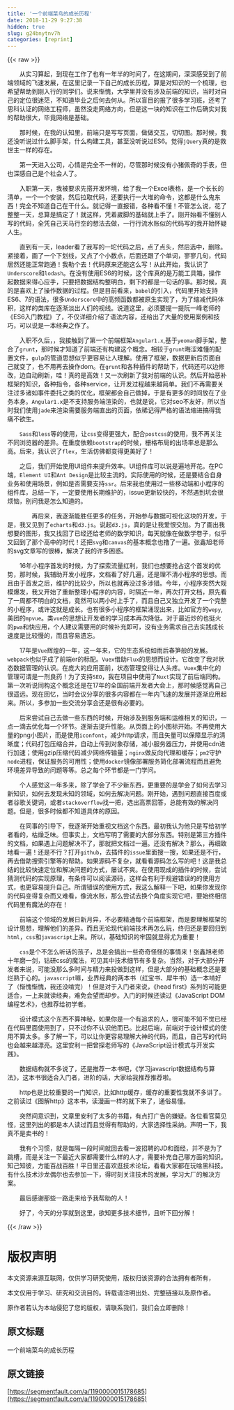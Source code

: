 ```yaml
---
title: '一个前端菜鸟的成长历程' 
date: 2018-11-29 9:27:38
hidden: true
slug: g24bnytnv7h
categories: [reprint]
---
```


{{< raw >}}

                    
<p>&#x2003;&#x2003;&#x4ECE;&#x5B9E;&#x4E60;&#x7B97;&#x8D77;&#xFF0C;&#x5230;&#x73B0;&#x5728;&#x5DE5;&#x4F5C;&#x4E86;&#x4E5F;&#x6709;&#x4E00;&#x5E74;&#x534A;&#x7684;&#x65F6;&#x95F4;&#x4E86;&#xFF0C;&#x5728;&#x8FD9;&#x671F;&#x95F4;&#xFF0C;&#x6DF1;&#x6DF1;&#x611F;&#x53D7;&#x5230;&#x4E86;&#x524D;&#x7AEF;&#x9886;&#x57DF;&#x7684;&#x98DE;&#x901F;&#x53D1;&#x5C55;&#xFF0C;&#x5728;&#x8FD9;&#x91CC;&#x8BB0;&#x5F55;&#x4E00;&#x4E0B;&#x81EA;&#x5DF1;&#x7684;&#x6210;&#x957F;&#x5386;&#x7A0B;&#xFF0C;&#x7B97;&#x662F;&#x5BF9;&#x77E5;&#x8BC6;&#x7684;&#x4E00;&#x4E2A;&#x68B3;&#x7406;&#xFF0C;&#x4E5F;&#x5E0C;&#x671B;&#x5E2E;&#x52A9;&#x5230;&#x521A;&#x5165;&#x884C;&#x7684;&#x540C;&#x5B66;&#x4EEC;&#x3002;&#x8BF4;&#x6765;&#x60ED;&#x6127;&#xFF0C;&#x5927;&#x5B66;&#x91CC;&#x5E76;&#x6CA1;&#x6709;&#x6D89;&#x53CA;&#x524D;&#x7AEF;&#x7684;&#x77E5;&#x8BC6;&#xFF0C;&#x5F53;&#x65F6;&#x5BF9;&#x81EA;&#x5DF1;&#x7684;&#x5B9A;&#x4F4D;&#x5F88;&#x8FF7;&#x832B;&#xFF0C;&#x4E0D;&#x77E5;&#x9053;&#x6BD5;&#x4E1A;&#x4E4B;&#x540E;&#x4F55;&#x53BB;&#x4F55;&#x4ECE;&#x3002;&#x6240;&#x4EE5;&#x76F2;&#x76EE;&#x7684;&#x62A5;&#x4E86;&#x5F88;&#x591A;&#x5B66;&#x4E60;&#x73ED;&#xFF0C;&#x8FD8;&#x8003;&#x4E86;&#x601D;&#x79D1;&#x8BA4;&#x8BC1;&#x7684;&#x7F51;&#x7EDC;&#x5DE5;&#x7A0B;&#x5E08;&#xFF0C;&#x867D;&#x7136;&#x6CA1;&#x8D70;&#x7F51;&#x7EDC;&#x65B9;&#x5411;&#xFF0C;&#x4F46;&#x662F;&#x8FD9;&#x4E00;&#x5757;&#x7684;&#x77E5;&#x8BC6;&#x5728;&#x5DE5;&#x4F5C;&#x540E;&#x786E;&#x5B9E;&#x5BF9;&#x6211;&#x7684;&#x5E2E;&#x52A9;&#x5F88;&#x5927;&#xFF0C;&#x6BD5;&#x7ADF;&#x7F51;&#x7EDC;&#x662F;&#x57FA;&#x7840;&#x3002;</p>
<p>&#x2003;&#x2003;&#x90A3;&#x65F6;&#x5019;&#xFF0C;&#x5728;&#x6211;&#x7684;&#x8BA4;&#x77E5;&#x91CC;&#xFF0C;&#x524D;&#x7AEF;&#x53EA;&#x662F;&#x5199;&#x5199;&#x9875;&#x9762;&#xFF0C;&#x505A;&#x505A;&#x4EA4;&#x4E92;&#xFF0C;&#x5207;&#x5207;&#x56FE;&#x3002;&#x90A3;&#x65F6;&#x5019;&#xFF0C;&#x6211;&#x8FD8;&#x6CA1;&#x542C;&#x8BF4;&#x8FC7;&#x4EC0;&#x4E48;&#x811A;&#x624B;&#x67B6;&#xFF0C;&#x4EC0;&#x4E48;&#x6784;&#x5EFA;&#x5DE5;&#x5177;&#xFF0C;&#x751A;&#x81F3;&#x6CA1;&#x542C;&#x8BF4;&#x8FC7;ES6&#x3002;&#x89C9;&#x5F97;<code>jQuery</code>&#x771F;&#x7684;&#x662F;&#x6551;&#x4E16;&#x4E3B;&#x4E00;&#x6837;&#x7684;&#x5B58;&#x5728;&#x3002;</p>
<p>&#x2003;&#x2003;&#x7B2C;&#x4E00;&#x5929;&#x8FDB;&#x5165;&#x516C;&#x53F8;&#xFF0C;&#x5FC3;&#x60C5;&#x662F;&#x5B8C;&#x5168;&#x4E0D;&#x4E00;&#x6837;&#x7684;&#xFF0C;&#x5C3D;&#x7BA1;&#x90A3;&#x65F6;&#x5019;&#x6CA1;&#x6709;&#x5C0F;&#x732A;&#x4F69;&#x5947;&#x7684;&#x624B;&#x8868;&#xFF0C;&#x4F46;&#x4E5F;&#x6DF1;&#x611F;&#x81EA;&#x5DF1;&#x662F;&#x4E2A;&#x793E;&#x4F1A;&#x4EBA;&#x4E86;&#x3002;</p>
<p>&#x2003;&#x2003;&#x5165;&#x804C;&#x7B2C;&#x4E00;&#x5929;&#xFF0C;&#x6211;&#x88AB;&#x8981;&#x6C42;&#x5148;&#x642D;&#x5F00;&#x53D1;&#x73AF;&#x5883;&#xFF0C;&#x7ED9;&#x4E86;&#x6211;&#x4E00;&#x4E2A;Excel&#x8868;&#x683C;&#xFF0C;&#x662F;&#x4E00;&#x4E2A;&#x957F;&#x957F;&#x7684;&#x6E05;&#x5355;&#xFF0C;&#x4E00;&#x4E2A;&#x4E00;&#x4E2A;&#x5B89;&#x88C5;&#xFF0C;&#x7136;&#x540E;&#x62C9;&#x53D6;&#x4EE3;&#x7801;&#xFF0C;&#x8FD8;&#x8981;&#x6267;&#x884C;&#x4E00;&#x5927;&#x5806;&#x7684;&#x547D;&#x4EE4;&#xFF0C;&#x8FD9;&#x90FD;&#x662F;&#x4EC0;&#x4E48;&#x9B3C;&#x4E1C;&#x897F;&#xFF01;&#x5B8C;&#x5168;&#x4E0D;&#x77E5;&#x9053;&#x81EA;&#x5DF1;&#x5728;&#x5E72;&#x4EC0;&#x4E48;&#x3002;&#x5C31;&#x8BB0;&#x5F97;&#x4E00;&#x76F4;&#x62A5;&#x9519;&#xFF0C;&#x5404;&#x79CD;&#x770B;&#x4E0D;&#x61C2;&#xFF01;&#x4E0D;&#x7BA1;&#x600E;&#x4E48;&#x8BF4;&#xFF0C;&#x82B1;&#x4E86;&#x6574;&#x6574;&#x4E00;&#x5929;&#xFF0C;&#x603B;&#x7B97;&#x662F;&#x641E;&#x5B9A;&#x4E86;&#xFF01;&#x5C31;&#x8FD9;&#x6837;&#xFF0C;&#x51ED;&#x7740;&#x5D34;&#x811A;&#x7684;&#x57FA;&#x7840;&#x5C31;&#x4E0A;&#x624B;&#x4E86;&#x3002;&#x521A;&#x5F00;&#x59CB;&#x770B;&#x4E0D;&#x61C2;&#x522B;&#x4EBA;&#x5199;&#x7684;&#x4EE3;&#x7801;&#xFF0C;&#x5168;&#x51ED;&#x81EA;&#x5DF1;&#x5929;&#x9A6C;&#x884C;&#x7A7A;&#x7684;&#x60F3;&#x6CD5;&#x53BB;&#x505A;&#xFF0C;&#x4E00;&#x884C;&#x884C;&#x6D41;&#x6C34;&#x8D26;&#x4F3C;&#x7684;&#x4EE3;&#x7801;&#x5199;&#x7684;&#x6211;&#x5F00;&#x59CB;&#x6000;&#x7591;&#x4EBA;&#x751F;&#x3002;</p>
<p>&#x2003;&#x2003;&#x76F4;&#x5230;&#x6709;&#x4E00;&#x5929;&#xFF0C;leader&#x770B;&#x4E86;&#x6211;&#x5199;&#x7684;&#x4E00;&#x5768;&#x4EE3;&#x7801;&#x4E4B;&#x540E;&#xFF0C;&#x70B9;&#x4E86;&#x70B9;&#x5934;&#xFF0C;&#x7136;&#x540E;&#x9009;&#x4E2D;&#xFF0C;&#x5220;&#x9664;&#x3002;&#x7D27;&#x63A5;&#x7740;&#xFF0C;&#x753B;&#x4E86;&#x4E00;&#x4E2A;&#x4E0B;&#x5212;&#x7EBF;&#xFF0C;&#x53C8;&#x70B9;&#x4E86;&#x4E2A;&#x5C0F;&#x6570;&#x70B9;&#xFF0C;&#x540E;&#x9762;&#x8FD8;&#x8DDF;&#x4E86;&#x4E2A;&#x5355;&#x8BCD;&#xFF0C;&#x5BE5;&#x5BE5;&#x51E0;&#x53E5;&#xFF0C;&#x4EE3;&#x7801;&#x5C45;&#x7136;&#x8FD8;&#x80FD;&#x6B63;&#x5E38;&#x8DD1;&#x901A;&#xFF01;&#x6211;&#x52D2;&#x4E2A;&#x53BB;&#xFF01;&#x4EE3;&#x7801;&#x539F;&#x6765;&#x8FD8;&#x80FD;&#x8FD9;&#x4E48;&#x5199;&#xFF01;&#x4ECE;&#x6B64;&#x5F00;&#x59CB;&#xFF0C;&#x6211;&#x8BA4;&#x8BC6;&#x4E86;<code>Underscore</code>&#x548C;<code>lodash</code>&#x3002;&#x5728;&#x6CA1;&#x6709;&#x4F7F;&#x7528;ES6&#x7684;&#x65F6;&#x5019;&#xFF0C;&#x8FD9;&#x4E2A;&#x5E93;&#x771F;&#x7684;&#x662F;&#x4E07;&#x80FD;&#x5DE5;&#x5177;&#x7BB1;&#xFF0C;&#x64CD;&#x4F5C;&#x8D77;&#x6570;&#x636E;&#x6765;&#x5F97;&#x5FC3;&#x5E94;&#x624B;&#xFF0C;&#x53EA;&#x8981;&#x628A;&#x6570;&#x636E;&#x7ED3;&#x6784;&#x6574;&#x660E;&#x767D;&#xFF0C;&#x5269;&#x4E0B;&#x7684;&#x90FD;&#x662F;&#x4E00;&#x53E5;&#x8BDD;&#x7684;&#x4E8B;&#x3002;&#x90A3;&#x65F6;&#x5019;&#xFF0C;&#x771F;&#x7684;&#x662F;&#x559C;&#x6B22;&#x4E0A;&#x4E86;&#x64CD;&#x4F5C;&#x6570;&#x636E;&#x7684;&#x8FC7;&#x7A0B;&#x3002;&#x4F46;&#x662F;&#x76EE;&#x524D;&#x770B;&#x6765;&#xFF0C;<code>babel</code>&#x7684;&#x5F15;&#x5165;&#xFF0C;&#x4EE3;&#x7801;&#x91CC;&#x5F00;&#x59CB;&#x652F;&#x6301;ES6&#x3001;7&#x7684;&#x8BED;&#x6CD5;&#xFF0C;&#x5F88;&#x591A;<code>Underscore</code>&#x4E2D;&#x7684;&#x9AD8;&#x9891;&#x51FD;&#x6570;&#x90FD;&#x88AB;&#x539F;&#x751F;&#x5B9E;&#x73B0;&#x4E86;&#xFF0C;&#x4E3A;&#x4E86;&#x7F29;&#x51CF;&#x4EE3;&#x7801;&#x4F53;&#x79EF;&#xFF0C;&#x8FD9;&#x6837;&#x7684;&#x7C7B;&#x5E93;&#x5728;&#x9010;&#x6E10;&#x6DE1;&#x51FA;&#x4EBA;&#x4EEC;&#x7684;&#x89C6;&#x7EBF;&#x3002;&#x8BF4;&#x9053;&#x8FD9;&#x91CC;&#xFF0C;&#x5FC5;&#x987B;&#x8981;&#x63D0;&#x4E00;&#x63D0;&#x962E;&#x4E00;&#x5CF0;&#x8001;&#x5E08;&#x7684;&#x300A;ES6&#x5165;&#x95E8;&#x6559;&#x7A0B;&#x300B;&#x4E86;&#xFF0C;&#x4E0D;&#x4EC5;&#x8BE6;&#x7EC6;&#x4ECB;&#x7ECD;&#x4E86;&#x8BED;&#x6CD5;&#x5185;&#x5BB9;&#xFF0C;&#x8FD8;&#x7ED9;&#x51FA;&#x4E86;&#x5927;&#x91CF;&#x7684;&#x4F7F;&#x7528;&#x6848;&#x4F8B;&#x548C;&#x6280;&#x5DE7;&#xFF0C;&#x53EF;&#x4EE5;&#x8BF4;&#x662F;&#x4E00;&#x672C;&#x7ECF;&#x5178;&#x4E4B;&#x4F5C;&#x4E86;&#x3002;</p>
<p>&#x2003;&#x2003;&#x5165;&#x804C;&#x4E0D;&#x4E45;&#x540E;&#xFF0C;&#xFF0C;&#x6211;&#x63A5;&#x89E6;&#x5230;&#x4E86;&#x7B2C;&#x4E00;&#x4E2A;&#x524D;&#x7AEF;&#x6846;&#x67B6;<code>Angular1.x</code>,&#x57FA;&#x4E8E;<code>yeoman</code>&#x811A;&#x624B;&#x67B6;&#xFF0C;&#x6574;&#x5408;&#x4E86;<code>grunt</code>&#xFF0C;&#x90A3;&#x65F6;&#x5019;&#x624D;&#x77E5;&#x9053;&#x4E86;&#x524D;&#x7AEF;&#x8FD8;&#x6709;&#x6784;&#x5EFA;&#x8FD9;&#x4E2A;&#x6982;&#x5FF5;&#x3002;&#x76F8;&#x8F83;&#x4E8E;<code>grunt</code>&#x6666;&#x6DA9;&#x96BE;&#x61C2;&#x7684;&#x914D;&#x7F6E;&#x6587;&#x4EF6;&#xFF0C;<code>gulp</code>&#x7684;&#x7BA1;&#x9053;&#x601D;&#x60F3;&#x4F3C;&#x4E4E;&#x66F4;&#x5BB9;&#x6613;&#x8BA9;&#x4EBA;&#x7406;&#x89E3;&#x3002;&#x4F7F;&#x7528;&#x4E86;&#x6846;&#x67B6;&#xFF0C;&#x6570;&#x636E;&#x66F4;&#x65B0;&#x540E;&#x9875;&#x9762;&#x81EA;&#x5DF1;&#x5C31;&#x53D8;&#x4E86;&#xFF0C;&#x4E5F;&#x4E0D;&#x7528;&#x518D;&#x53BB;&#x64CD;&#x4F5C;dom&#x3002;&#x5728;<code>grunt</code>&#x548C;&#x5404;&#x79CD;&#x63D2;&#x4EF6;&#x7684;&#x5E2E;&#x52A9;&#x4E0B;&#xFF0C;&#x4EE3;&#x7801;&#x8FD8;&#x53EF;&#x4EE5;&#x8FB9;&#x4FEE;&#x6539;&#xFF0C;&#x8FB9;&#x81EA;&#x52A8;&#x5237;&#x65B0;&#xFF0C;&#x54C7;&#xFF01;&#x771F;&#x7684;&#x662F;&#x9AD8;&#x6548;&#xFF01;&#x53C8;&#x4E00;&#x6B21;&#x5237;&#x65B0;&#x4E86;&#x6211;&#x5BF9;&#x524D;&#x7AEF;&#x7684;&#x8BA4;&#x8BC6;&#x3002;&#x7136;&#x540E;&#x5F00;&#x59CB;&#x6076;&#x8865;&#x6846;&#x67B6;&#x7684;&#x77E5;&#x8BC6;&#xFF0C;&#x5404;&#x79CD;&#x6307;&#x4EE4;&#xFF0C;&#x5404;&#x79CD;service&#xFF0C;&#x8BA9;&#x5F00;&#x53D1;&#x8FC7;&#x7A0B;&#x8D8A;&#x6765;&#x8D8A;&#x7B80;&#x5355;&#x3002;&#x6211;&#x4EEC;&#x4E0D;&#x518D;&#x9700;&#x8981;&#x5173;&#x6CE8;&#x8FC7;&#x591A;&#x8BF8;&#x5982;&#x4E8B;&#x4EF6;&#x59D4;&#x6258;&#x4E4B;&#x7C7B;&#x7684;&#x4F18;&#x5316;&#xFF0C;&#x6846;&#x67B6;&#x90FD;&#x4F1A;&#x81EA;&#x5DF1;&#x505A;&#x6389;&#xFF0C;&#x4E8E;&#x662F;&#x6709;&#x66F4;&#x591A;&#x7684;&#x65F6;&#x95F4;&#x653E;&#x5728;&#x4E86;&#x4E1A;&#x52A1;&#x672C;&#x8EAB;&#x3002;<code>Angular1.x</code>&#x662F;&#x4E0D;&#x652F;&#x6301;&#x670D;&#x52A1;&#x7AEF;&#x6E32;&#x67D3;&#x7684;&#xFF0C;&#x4E5F;&#x5C31;&#x662F;&#x8BF4;&#xFF0C;&#x5B83;&#x5BF9;seo&#x4E0D;&#x53CB;&#x597D;&#xFF0C;&#x6240;&#x4EE5;&#x5F53;&#x65F6;&#x6211;&#x4EEC;&#x4F7F;&#x7528;<code>jade</code>&#x6765;&#x6E32;&#x67D3;&#x9700;&#x8981;&#x670D;&#x52A1;&#x7AEF;&#x76F4;&#x51FA;&#x7684;&#x9875;&#x9762;&#xFF0C;&#x4F9D;&#x7A00;&#x8BB0;&#x5F97;&#x4E25;&#x683C;&#x7684;&#x8BED;&#x6CD5;&#x7F29;&#x8FDB;&#x641E;&#x5F97;&#x6211;&#x75DB;&#x4E0D;&#x6B32;&#x751F;&#x3002;</p>
<p>&#x2003;&#x2003;<code>Sass</code>&#x548C;<code>less</code>&#x7B49;&#x7684;&#x4F7F;&#x7528;&#xFF0C;&#x8BA9;<code>css</code>&#x53D8;&#x5F97;&#x66F4;&#x5F3A;&#x5927;&#xFF0C;&#x914D;&#x5408;<code>postcss</code>&#x7684;&#x4F7F;&#x7528;&#xFF0C;&#x6211;&#x4E0D;&#x518D;&#x5173;&#x6CE8;&#x4E0D;&#x540C;&#x6D4F;&#x89C8;&#x5668;&#x7684;&#x5DEE;&#x5F02;&#x3002;&#x5728;&#x91CD;&#x5EA6;&#x4F9D;&#x8D56;<code>bootstrap</code>&#x7684;&#x65F6;&#x5019;&#xFF0C;&#x6805;&#x683C;&#x5E03;&#x5C40;&#x7684;&#x51FA;&#x573A;&#x7387;&#x603B;&#x662F;&#x90A3;&#x4E48;&#x9AD8;&#x3002;&#x540E;&#x6765;&#xFF0C;&#x6211;&#x8BA4;&#x8BC6;&#x4E86;<code>flex</code>&#xFF0C;&#x751F;&#x6D3B;&#x4EFF;&#x4F5B;&#x90FD;&#x53D8;&#x5F97;&#x66F4;&#x7F8E;&#x597D;&#x4E86;&#xFF01;</p>
<p>&#x2003;&#x2003;&#x4E4B;&#x540E;&#xFF0C;&#x6211;&#x4EEC;&#x5F00;&#x59CB;&#x4F7F;&#x7528;UI&#x7EC4;&#x4EF6;&#x6765;&#x63D0;&#x5347;&#x6548;&#x7387;&#x3002;UI&#x7EC4;&#x4EF6;&#x5E93;&#x53EF;&#x4EE5;&#x8BF4;&#x662F;&#x904D;&#x5730;&#x5F00;&#x82B1;&#x3002;&#x5728;PC&#x7AEF;&#xFF0C;<code>Element UI</code>&#x548C;<code>Ant Design</code>&#x662F;&#x6BD4;&#x8F83;&#x4E3B;&#x6D41;&#x7684;&#x3002;&#x5B9E;&#x9645;&#x4F7F;&#x7528;&#x7684;&#x65F6;&#x5019;&#xFF0C;&#x8FD8;&#x662F;&#x8981;&#x7ED3;&#x5408;&#x81EA;&#x8EAB;&#x4E1A;&#x52A1;&#x548C;&#x4F7F;&#x7528;&#x573A;&#x666F;&#xFF0C;&#x4F8B;&#x5982;&#x662F;&#x5426;&#x9700;&#x8981;&#x652F;&#x6301;<code>ssr</code>&#x3002;&#x540E;&#x6765;&#x6211;&#x4E5F;&#x4F7F;&#x7528;&#x8FC7;&#x4E00;&#x4E9B;&#x79FB;&#x52A8;&#x7AEF;&#x548C;&#x5C0F;&#x7A0B;&#x5E8F;&#x7684;&#x7EC4;&#x4EF6;&#x5E93;&#xFF0C;&#x603B;&#x7ED3;&#x4E00;&#x4E0B;&#xFF0C;&#x4E00;&#x5B9A;&#x8981;&#x4F7F;&#x7528;&#x957F;&#x671F;&#x7EF4;&#x62A4;&#x7684;&#xFF0C;issue&#x66F4;&#x65B0;&#x8F83;&#x5FEB;&#x7684;&#xFF0C;&#x4E0D;&#x7136;&#x9047;&#x5230;&#x5751;&#x4F1A;&#x5F88;&#x70E6;&#x607C;&#xFF0C;&#x522B;&#x95EE;&#x6211;&#x662F;&#x600E;&#x4E48;&#x77E5;&#x9053;&#x7684;&#x3002;</p>
<p>&#x2003;&#x2003;&#x2003;&#x2003;&#x518D;&#x540E;&#x6765;&#xFF0C;&#x6211;&#x9010;&#x6E10;&#x80FD;&#x80DC;&#x4EFB;&#x66F4;&#x591A;&#x7684;&#x4EFB;&#x52A1;&#xFF0C;&#x5F00;&#x59CB;&#x53C2;&#x4E0E;&#x6570;&#x636E;&#x53EF;&#x89C6;&#x5316;&#x8FD9;&#x5757;&#x7684;&#x5F00;&#x53D1;&#xFF0C;&#x4E8E;&#x662F;&#xFF0C;&#x6211;&#x53C8;&#x89C1;&#x5230;&#x4E86;<code>echarts</code>&#x548C;<code>d3.js</code>&#x3002;&#x8BF4;&#x8D77;<code>d3.js</code>&#xFF0C;&#x771F;&#x7684;&#x662F;&#x8BA9;&#x6211;&#x7231;&#x6068;&#x4EA4;&#x52A0;&#x3002;&#x4E3A;&#x4E86;&#x753B;&#x51FA;&#x6211;&#x60F3;&#x8981;&#x7684;&#x56FE;&#x5F62;&#xFF0C;&#x6211;&#x53C8;&#x627E;&#x56DE;&#x4E86;&#x5DF2;&#x7ECF;&#x8FD8;&#x7ED9;&#x8001;&#x5E08;&#x7684;&#x6570;&#x5B66;&#x77E5;&#x8BC6;&#xFF0C;&#x6BCF;&#x5929;&#x5C31;&#x50CF;&#x5728;&#x505A;&#x6570;&#x5B66;&#x5377;&#x5B50;&#xFF0C;&#x4F3C;&#x4E4E;&#x53C8;&#x56DE;&#x5230;&#x4E86;&#x90A3;&#x4E2A;&#x9AD8;&#x4E2D;&#x7684;&#x65F6;&#x4EE3;&#xFF01;&#x8FD8;&#x628A;<code>svg</code>&#x548C;<code>canvas</code>&#x7684;&#x57FA;&#x672C;&#x6982;&#x5FF5;&#x4E5F;&#x64B8;&#x4E86;&#x4E00;&#x904D;&#x3002;&#x5F20;&#x946B;&#x65ED;&#x8001;&#x5E08;&#x7684;svg&#x6587;&#x7AE0;&#x5199;&#x7684;&#x5F88;&#x68D2;&#xFF0C;&#x89E3;&#x51B3;&#x4E86;&#x6211;&#x7684;&#x8BB8;&#x591A;&#x56F0;&#x60D1;&#x3002;</p>
<p>&#x2003;&#x2003;16&#x5E74;&#x5C0F;&#x7A0B;&#x5E8F;&#x9996;&#x53D1;&#x7684;&#x65F6;&#x5019;&#xFF0C;&#x4E3A;&#x4E86;&#x63A2;&#x7D22;&#x6D41;&#x91CF;&#x7EA2;&#x5229;&#xFF0C;&#x6211;&#x4EEC;&#x4E5F;&#x60F3;&#x8981;&#x62A2;&#x5360;&#x8FD9;&#x4E2A;&#x9996;&#x53D1;&#x7684;&#x4F18;&#x52BF;&#xFF0C;&#x90A3;&#x65F6;&#x5019;&#xFF0C;&#x6211;&#x8F85;&#x52A9;&#x5F00;&#x53D1;&#x5C0F;&#x7A0B;&#x5E8F;&#xFF0C;&#x6587;&#x6863;&#x770B;&#x4E86;&#x597D;&#x51E0;&#x904D;&#xFF0C;&#x8FD8;&#x662F;&#x7406;&#x4E0D;&#x6E05;&#x5C0F;&#x7A0B;&#x5E8F;&#x7684;&#x601D;&#x60F3;&#x3002;&#x800C;&#x4E14;&#x7531;&#x4E8E;&#x9996;&#x53D1;&#x4E4B;&#x540E;&#xFF0C;&#x7EF4;&#x62A4;&#x7684;&#x6BD4;&#x8F83;&#x5C11;&#xFF0C;&#x6240;&#x4EE5;&#x4E5F;&#x5C31;&#x518D;&#x6CA1;&#x8FC7;&#x591A;&#x6D89;&#x730E;&#x3002;&#x4ECA;&#x5E74;&#xFF0C;&#x5C0F;&#x7A0B;&#x5E8F;&#x7A81;&#x7136;&#x5927;&#x89C4;&#x6A21;&#x7206;&#x53D1;&#xFF0C;&#x6211;&#x53C8;&#x5F00;&#x59CB;&#x4E86;&#x91CD;&#x65B0;&#x6574;&#x7406;&#x5C0F;&#x7A0B;&#x5E8F;&#x7684;&#x5185;&#x5BB9;&#xFF0C;&#x65F6;&#x9694;&#x8FD1;&#x4E00;&#x5E74;&#xFF0C;&#x518D;&#x6B21;&#x6253;&#x5F00;&#x6587;&#x6863;&#xFF0C;&#x539F;&#x5148;&#x770B;&#x4E86;&#x4E00;&#x5468;&#x90FD;&#x4E0D;&#x660E;&#x767D;&#x7684;&#x6587;&#x6863;&#xFF0C;&#x7ADF;&#x7136;&#x53EF;&#x4EE5;&#x4E24;&#x5C0F;&#x65F6;&#x4E0A;&#x624B;&#x4E86;&#xFF0C;&#x800C;&#x4E14;&#x81EA;&#x5DF1;&#x53C8;&#x72EC;&#x7ACB;&#x5F00;&#x53D1;&#x4E86;&#x4E00;&#x4E2A;&#x5B8C;&#x6574;&#x7684;&#x5C0F;&#x7A0B;&#x5E8F;&#xFF0C;&#x6216;&#x8BB8;&#x8FD9;&#x5C31;&#x662F;&#x6210;&#x957F;&#x3002;&#x4E5F;&#x6709;&#x5F88;&#x591A;&#x5C0F;&#x7A0B;&#x5E8F;&#x7684;&#x6846;&#x67B6;&#x6D8C;&#x73B0;&#x51FA;&#x6765;&#xFF0C;&#x6BD4;&#x5982;&#x5B98;&#x65B9;&#x7684;<code>wepy</code>,&#x7F8E;&#x56E2;&#x7684;<code>mpvue</code>&#x3002;&#x7C7B;<code>vue</code>&#x7684;&#x601D;&#x60F3;&#x8BA9;&#x5F00;&#x53D1;&#x8005;&#x7684;&#x5B66;&#x4E60;&#x6210;&#x672C;&#x518D;&#x6B21;&#x964D;&#x4F4E;&#x3002;&#x5BF9;&#x4E8E;&#x6700;&#x8FD1;&#x7092;&#x7684;&#x4E5F;&#x633A;&#x706B;&#x7684;<code>pwa</code>&#x548C;&#x5FEB;&#x5E94;&#x7528;&#xFF0C;&#x4E2A;&#x4EBA;&#x5EFA;&#x8BAE;&#x9700;&#x8981;&#x7528;&#x7684;&#x65F6;&#x5019;&#x8865;&#x5145;&#x5373;&#x53EF;&#xFF0C;&#x6CA1;&#x6709;&#x4E1A;&#x52A1;&#x9700;&#x6C42;&#x81EA;&#x5DF1;&#x53BB;&#x5B9E;&#x8DF5;&#x6210;&#x957F;&#x901F;&#x5EA6;&#x662F;&#x6BD4;&#x8F83;&#x6162;&#x7684;&#xFF0C;&#x800C;&#x4E14;&#x5BB9;&#x6613;&#x9057;&#x5FD8;&#x3002;</p>
<p>&#x2003;&#x2003;17&#x5E74;&#x662F;<code>Vue</code>&#x8F89;&#x714C;&#x7684;&#x4E00;&#x5E74;&#xFF0C;&#x8FD9;&#x4E00;&#x5E74;&#x6765;&#xFF0C;&#x5B83;&#x7684;&#x751F;&#x6001;&#x7CFB;&#x7EDF;&#x5982;&#x96E8;&#x540E;&#x6625;&#x7B0B;&#x822C;&#x7684;&#x53D1;&#x5C55;&#x3002;<code>webpack</code>&#x4E5F;&#x4F3C;&#x4E4E;&#x6210;&#x4E86;&#x524D;&#x7AEF;er&#x7684;&#x6807;&#x914D;&#x3002;<code>Vuex</code>&#x501F;&#x52A9;<code>Flux</code>&#x7684;&#x601D;&#x60F3;&#x800C;&#x8BBE;&#x8BA1;&#x3002;&#x5B83;&#x6539;&#x53D8;&#x4E86;&#x6211;&#x5BF9;&#x72B6;&#x6001;&#x6570;&#x636E;&#x7BA1;&#x7406;&#x7684;&#x8BA4;&#x8BC6;&#x3002;&#x5728;&#x5E9E;&#x5927;&#x7684;&#x5E94;&#x7528;&#x9762;&#x524D;&#xFF0C;&#x72B6;&#x6001;&#x7BA1;&#x7406;&#x53D8;&#x5F97;&#x8BA9;&#x4EBA;&#x5934;&#x75BC;&#x3002;<code>Vuex</code>&#x96C6;&#x4E2D;&#x5316;&#x7684;&#x7BA1;&#x7406;&#x53EF;&#x8C13;&#x662F;&#x4E00;&#x5242;&#x826F;&#x836F;&#xFF01;&#x4E3A;&#x4E86;&#x652F;&#x6301;<code>SEO</code>&#xFF0C;&#x6211;&#x5728;&#x9879;&#x76EE;&#x4E2D;&#x4F7F;&#x7528;&#x4E86;<code>Nuxt</code>&#x5B9E;&#x73B0;&#x4E86;&#x524D;&#x540E;&#x7AEF;&#x540C;&#x6784;&#x3002;&#x7B2C;&#x4E00;&#x6B21;&#x542C;&#x8BF4;&#x540C;&#x6784;&#x8FD9;&#x4E2A;&#x6982;&#x5FF5;&#x8FD8;&#x662F;&#x5728;17&#x5E74;&#x7684;&#x5168;&#x56FD;&#x524D;&#x7AEF;&#x5F00;&#x53D1;&#x8005;&#x5927;&#x4F1A;&#x4E0A;&#xFF0C;&#x90A3;&#x65F6;&#x5019;&#x611F;&#x89C9;&#x79BB;&#x81EA;&#x5DF1;&#x5F88;&#x9065;&#x8FDC;&#x3002;&#x73B0;&#x5728;&#x56DE;&#x5FC6;&#xFF0C;&#x5F53;&#x65F6;&#x4F1A;&#x8BAE;&#x5206;&#x4EAB;&#x7684;&#x5F88;&#x591A;&#x5185;&#x5BB9;&#x90FD;&#x5728;&#x4E00;&#x5E74;&#x5185;&#x98DE;&#x901F;&#x7684;&#x53D1;&#x5C55;&#x5E76;&#x9010;&#x6E10;&#x5E94;&#x7528;&#x8D77;&#x6765;&#x3002;&#x6240;&#x4EE5;&#xFF0C;&#x591A;&#x53C2;&#x52A0;&#x4E00;&#x4E9B;&#x4EA4;&#x6D41;&#x5206;&#x4EAB;&#x4F1A;&#x8FD8;&#x662F;&#x5F88;&#x6709;&#x5FC5;&#x8981;&#x7684;&#x3002;</p>
<p>&#x2003;&#x2003;&#x540E;&#x6765;&#x5C1D;&#x8BD5;&#x81EA;&#x5DF1;&#x53BB;&#x505A;&#x4E00;&#x4E9B;&#x4E1C;&#x897F;&#x7684;&#x65F6;&#x5019;&#xFF0C;&#x5F00;&#x59CB;&#x6D89;&#x53CA;&#x5230;&#x670D;&#x52A1;&#x7AEF;&#x548C;&#x8FD0;&#x7EF4;&#x76F8;&#x5173;&#x7684;&#x77E5;&#x8BC6;&#xFF0C;&#x4E00;&#x70B9;&#x4E00;&#x6EF4;&#x53BB;&#x4F18;&#x5316;&#x6BCF;&#x4E00;&#x4E2A;&#x73AF;&#x8282;&#x3002;&#x9010;&#x6E10;&#x53BB;&#x63D0;&#x5347;&#x6027;&#x80FD;&#x3002;&#x4ECE;&#x9875;&#x9762;&#x4E0A;&#x7684;&#x5C0F;&#x56FE;&#x6807;&#x5F00;&#x59CB;&#x3002;&#x4E0D;&#x518D;&#x4F7F;&#x7528;&#x5927;&#x91CF;&#x7684;png&#x5C0F;&#x56FE;&#x7247;&#xFF0C;&#x800C;&#x662F;&#x4F7F;&#x7528;<code>iconfont</code>&#xFF0C;&#x51CF;&#x5C11;http&#x8BF7;&#x6C42;&#xFF0C;&#x800C;&#x4E14;&#x77E2;&#x91CF;&#x53EF;&#x4EE5;&#x4FDD;&#x969C;&#x663E;&#x793A;&#x7684;&#x6E05;&#x6670;&#x5EA6;&#xFF1B;&#x4EE3;&#x7801;&#x6253;&#x5305;&#x538B;&#x7F29;&#x5408;&#x5E76;&#xFF0C;&#x81EA;&#x52A8;&#x4E0A;&#x4F20;&#x5230;&#x5BF9;&#x8C61;&#x5B58;&#x50A8;&#xFF0C;&#x51CF;&#x5C0F;&#x670D;&#x52A1;&#x5668;&#x538B;&#x529B;&#xFF0C;&#x5E76;&#x4F7F;&#x7528;cdn&#x8FDB;&#x884C;&#x52A0;&#x901F;&#xFF1B;&#x4F7F;&#x7528;gzip&#x538B;&#x7F29;&#x4EE3;&#x7801;&#x51CF;&#x5C11;&#x7F51;&#x7EDC;&#x4F20;&#x8F93;&#x91CF;&#xFF1B;<code>nginx</code>&#x505A;&#x53CD;&#x5411;&#x4EE3;&#x7406;&#x548C;&#x7F13;&#x5B58;&#xFF1B;<code>pm2</code>&#x5B88;&#x62A4;<code>node</code>&#x8FDB;&#x7A0B;&#xFF0C;&#x4FDD;&#x8BC1;&#x670D;&#x52A1;&#x7684;&#x53EF;&#x7528;&#x6027;&#xFF1B;&#x4F7F;&#x7528;<code>docker</code>&#x955C;&#x50CF;&#x90E8;&#x7F72;&#x670D;&#x52A1;&#x7B80;&#x5316;&#x90E8;&#x7F72;&#x6D41;&#x7A0B;&#x800C;&#x4E14;&#x907F;&#x514D;&#x73AF;&#x5883;&#x5DEE;&#x5F02;&#x5BFC;&#x81F4;&#x7684;&#x95EE;&#x9898;&#x7B49;&#x7B49;&#x3002;&#x603B;&#x4E4B;&#x6BCF;&#x4E2A;&#x73AF;&#x8282;&#x90FD;&#x662F;&#x4E00;&#x95E8;&#x5B66;&#x95EE;&#x3002;</p>
<p>&#x2003;&#x2003;&#x4E2A;&#x4EBA;&#x611F;&#x89C9;&#x8FD9;&#x4E00;&#x5E74;&#x591A;&#x6765;&#xFF0C;&#x9664;&#x4E86;&#x5B66;&#x4F1A;&#x4E86;&#x4E0D;&#x5C11;&#x65B0;&#x4E1C;&#x897F;&#xFF0C;&#x66F4;&#x91CD;&#x8981;&#x7684;&#x662F;&#x5B66;&#x4F1A;&#x4E86;&#x5982;&#x4F55;&#x53BB;&#x5B66;&#x4E60;&#x65B0;&#x77E5;&#x8BC6;&#xFF0C;&#x5982;&#x4F55;&#x53BB;&#x53D1;&#x73B0;&#x672A;&#x77E5;&#x7684;&#x9886;&#x57DF;&#xFF0C;&#x5982;&#x4F55;&#x53BB;&#x89E3;&#x51B3;&#x95EE;&#x9898;&#x3002;&#x521A;&#x5F00;&#x59CB;&#xFF0C;&#x9047;&#x5230;&#x95EE;&#x9898;&#x76F4;&#x63A5;&#x767E;&#x5EA6;&#x6216;&#x8005;&#x8C37;&#x6B4C;&#x5173;&#x952E;&#x8BCD;&#xFF0C;&#x6216;&#x8005;<code>stackoverflow</code>&#x627E;&#x4E00;&#x628A;&#xFF0C;&#x9009;&#x51FA;&#x9AD8;&#x7968;&#x56DE;&#x7B54;&#xFF0C;&#x603B;&#x80FD;&#x6709;&#x6548;&#x7684;&#x89E3;&#x51B3;&#x95EE;&#x9898;&#x3002;&#x4F46;&#x662F;&#xFF0C;&#x5F88;&#x591A;&#x65F6;&#x5019;&#x90FD;&#x4E0D;&#x77E5;&#x9053;&#x5177;&#x4F53;&#x7684;&#x539F;&#x56E0;&#x3002;</p>
<p>&#x2003;&#x2003;&#x5728;&#x540C;&#x4E8B;&#x7684;&#x5F15;&#x5BFC;&#x4E0B;&#xFF0C;&#x6211;&#x9010;&#x6E10;&#x5F00;&#x59CB;&#x91CD;&#x89C6;&#x6587;&#x6863;&#x8FD9;&#x4E2A;&#x4E1C;&#x897F;&#x3002;&#x6700;&#x521D;&#x6211;&#x8BA4;&#x4E3A;&#x4ED6;&#x53EA;&#x662F;&#x5199;&#x7ED9;&#x521D;&#x5B66;&#x8005;&#x770B;&#x7684;&#xFF0C;&#x67AF;&#x71E5;&#x4E4F;&#x5473;&#x3002;&#x4F46;&#x4E8B;&#x5B9E;&#x4E0A;&#xFF0C;&#x6587;&#x6863;&#x5199;&#x660E;&#x4E86;&#x9700;&#x8981;&#x7684;&#x5927;&#x90E8;&#x5206;&#x4E1C;&#x897F;&#x3002;&#x7279;&#x522B;&#x662F;&#x7B2C;&#x4E09;&#x65B9;&#x63D2;&#x4EF6;&#x7684;&#x6587;&#x6863;&#xFF0C;&#x5982;&#x679C;&#x9047;&#x4E0A;&#x95EE;&#x9898;&#x89E3;&#x51B3;&#x4E0D;&#x4E86;&#xFF0C;&#x90A3;&#x5C31;&#x628A;&#x6587;&#x6863;&#x8FC7;&#x4E00;&#x904D;&#x3002;&#x8FD8;&#x6CA1;&#x6709;&#x89E3;&#x51B3;&#xFF1F;&#x90A3;&#x4E48;&#xFF0C;&#x518D;&#x7EC6;&#x81F4;&#x5730;&#x770B;&#x4E00;&#x904D;&#xFF01;&#x8FD8;&#x662F;&#x4E0D;&#x884C;&#xFF1F;&#x6253;&#x5F00;<code>github</code>&#xFF0C;&#x53BB;&#x63D2;&#x4EF6;&#x7684;<code>issue</code>&#x91CC;&#x9762;&#x641C;&#x4E00;&#x641C;&#xFF0C;&#x5982;&#x679C;&#x8FD8;&#x662F;&#x4E0D;&#x884C;&#xFF0C;&#x518D;&#x53BB;&#x501F;&#x52A9;&#x641C;&#x7D22;&#x5F15;&#x64CE;&#x7B49;&#x7684;&#x5E2E;&#x52A9;&#x3002;&#x5982;&#x679C;&#x6E90;&#x7801;&#x4E0D;&#x590D;&#x6742;&#xFF0C;&#x5C31;&#x770B;&#x770B;&#x6E90;&#x7801;&#x600E;&#x4E48;&#x5199;&#x7684;&#x5427;&#xFF01;&#x8FD9;&#x662F;&#x6211;&#x603B;&#x7ED3;&#x7684;&#x6BD4;&#x8F83;&#x5FEB;&#x901F;&#x5B9A;&#x4F4D;&#x548C;&#x89E3;&#x51B3;&#x95EE;&#x9898;&#x7684;&#x65B9;&#x5F0F;&#xFF0C;&#x5C61;&#x8BD5;&#x4E0D;&#x723D;&#x3002;&#x5728;&#x4F7F;&#x7528;&#x73B0;&#x6210;&#x7684;&#x63D2;&#x4EF6;&#x7684;&#x65F6;&#x5019;&#xFF0C;&#x5C1D;&#x8BD5;&#x731C;&#x6D4B;&#x4EE3;&#x7801;&#x7684;&#x5B9E;&#x73B0;&#x539F;&#x7406;&#xFF0C;&#x6709;&#x6761;&#x4EF6;&#x53EF;&#x4EE5;&#x9605;&#x8BFB;&#x6E90;&#x7801;&#xFF0C;&#x8FD9;&#x6837;&#x4F1A;&#x6709;&#x5229;&#x4E8E;&#x89C4;&#x907F;&#x9519;&#x8BEF;&#x7684;&#x7684;&#x4F7F;&#x7528;&#x65B9;&#x5F0F;&#xFF0C;&#x4E5F;&#x66F4;&#x5BB9;&#x6613;&#x63D0;&#x5347;&#x81EA;&#x5DF1;&#x3002;&#x6240;&#x8C13;&#x9519;&#x8BEF;&#x7684;&#x4F7F;&#x7528;&#x65B9;&#x5F0F;&#xFF0C;&#x6211;&#x8FD9;&#x4E48;&#x89E3;&#x91CA;&#x4E00;&#x4E0B;&#x5427;&#xFF0C;&#x5982;&#x679C;&#x4F60;&#x53D1;&#x73B0;&#x4F60;&#x7684;&#x4EE3;&#x7801;&#x53D8;&#x5F97;&#x590D;&#x6742;&#x800C;&#x53C8;&#x96BE;&#x770B;&#xFF0C;&#x50CF;&#x6D41;&#x6C34;&#x8D26;&#xFF0C;&#x90A3;&#x4E48;&#x5C1D;&#x8BD5;&#x53BB;&#x6362;&#x4E2A;&#x89D2;&#x5EA6;&#x5B9E;&#x73B0;&#x5B83;&#x5427;&#xFF0C;&#x8981;&#x59CB;&#x7EC8;&#x76F8;&#x4FE1;&#x4EE3;&#x7801;&#x91CC;&#x6709;&#x9B54;&#x6CD5;&#x7684;&#x5B58;&#x5728;&#xFF01;</p>
<p>&#x2003;&#x2003;&#x524D;&#x7AEF;&#x8FD9;&#x4E2A;&#x9886;&#x57DF;&#x7684;&#x53D1;&#x5C55;&#x65E5;&#x65B0;&#x6708;&#x5F02;&#xFF0C;&#x4E0D;&#x5FC5;&#x8981;&#x7CBE;&#x901A;&#x6BCF;&#x4E2A;&#x524D;&#x7AEF;&#x6846;&#x67B6;&#xFF0C;&#x800C;&#x662F;&#x8981;&#x7406;&#x89E3;&#x6846;&#x67B6;&#x7684;&#x8BBE;&#x8BA1;&#x601D;&#x60F3;&#xFF0C;&#x7406;&#x89E3;&#x4ED6;&#x4EEC;&#x7684;&#x5DEE;&#x5F02;&#x3002;&#x800C;&#x4E14;&#x65E0;&#x8BBA;&#x73B0;&#x4EE3;&#x524D;&#x7AEF;&#x6280;&#x672F;&#x518D;&#x600E;&#x4E48;&#x73A9;&#xFF0C;&#x7EC8;&#x5F52;&#x8FD8;&#x662F;&#x8981;&#x56DE;&#x5F52;&#x5230;<code>html</code>&#xFF0C;<code>css</code>&#x548C;<code>javascript</code>&#x4E0A;&#x6765;&#x3002;&#x6240;&#x4EE5;&#xFF0C;&#x57FA;&#x7840;&#x77E5;&#x8BC6;&#x7684;&#x7262;&#x56FA;&#x5C31;&#x663E;&#x5F97;&#x5C24;&#x4E3A;&#x91CD;&#x8981;&#xFF01;</p>
<p>&#x2003;&#x2003;<code>css</code>&#x662F;&#x4E2A;&#x4E0D;&#x600E;&#x4E48;&#x542C;&#x8BDD;&#x7684;&#x5B69;&#x5B50;&#xFF0C;&#x603B;&#x662F;&#x4F1A;&#x641E;&#x51FA;&#x4E00;&#x4E9B;&#x5947;&#x5947;&#x602A;&#x602A;&#x7684;&#x4E8B;&#x60C5;&#x6765;&#xFF01;&#x5F20;&#x946B;&#x65ED;&#x8001;&#x5E08;&#x5341;&#x5E74;&#x78E8;&#x4E00;&#x5251;&#xFF0C;&#x94BB;&#x7814;css&#x7684;&#x9B54;&#x6CD5;&#xFF0C;&#x53EF;&#x89C1;&#x5176;&#x4E2D;&#x6280;&#x672F;&#x7EC6;&#x8282;&#x6709;&#x591A;&#x590D;&#x6742;&#x3002;&#x5F53;&#x7136;&#xFF0C;&#x5BF9;&#x4E8E;&#x5927;&#x90E8;&#x5206;&#x5F00;&#x53D1;&#x8005;&#x6765;&#x8BF4;&#xFF0C;&#x53EF;&#x80FD;&#x6CA1;&#x90A3;&#x4E48;&#x591A;&#x65F6;&#x95F4;&#x4E0E;&#x7CBE;&#x529B;&#x6765;&#x6295;&#x505A;&#x5230;&#x8FD9;&#x6837;&#xFF0C;&#x4F46;&#x662F;&#x5927;&#x90E8;&#x5206;&#x7684;&#x57FA;&#x7840;&#x6982;&#x5FF5;&#x8FD8;&#x662F;&#x8981;&#x70C2;&#x719F;&#x4E8E;&#x5FC3;&#x7684;&#x3002;<code>javascript</code>&#x561B;&#xFF0C;&#x4E1A;&#x754C;&#x7ECF;&#x5178;&#x7684;&#x4E24;&#x672C;&#x4E66;&#xFF08;&#x7EA2;&#x5B9D;&#x4E66;&#x3001;&#x7280;&#x725B;&#x4E66;&#xFF09;&#x9009;&#x4E00;&#x672C;&#x5543;&#x597D;&#x4E86;&#xFF08;&#x60ED;&#x6127;&#x60ED;&#x6127;&#xFF0C;&#x6211;&#x8FD8;&#x6CA1;&#x5543;&#x5B8C;&#xFF09;&#xFF01;&#x4F46;&#x662F;&#x5BF9;&#x4E8E;&#x5165;&#x95E8;&#x8005;&#x6765;&#x8BF4;&#xFF0C;&#x300A;head first&#x300B;&#x7CFB;&#x5217;&#x7684;&#x53EF;&#x80FD;&#x66F4;&#x9002;&#x5408;&#xFF0C;&#x4E00;&#x4E0A;&#x6765;&#x5C31;&#x8BFB;&#x7ECF;&#x5178;&#xFF0C;&#x96BE;&#x514D;&#x4F1A;&#x671B;&#x800C;&#x5374;&#x6B65;&#x3002;&#x5165;&#x95E8;&#x7684;&#x65F6;&#x5019;&#x8FD8;&#x8BFB;&#x8FC7;&#x300A;JavaScript DOM&#x7F16;&#x7A0B;&#x827A;&#x672F;&#x300B;&#xFF0C;&#x4E5F;&#x63A8;&#x8350;&#x7ED9;&#x521D;&#x5B66;&#x8005;&#x3002;</p>
<p>&#x2003;&#x2003;&#x8BBE;&#x8BA1;&#x6A21;&#x5F0F;&#x8FD9;&#x4E2A;&#x4E1C;&#x897F;&#x4E0D;&#x7B97;&#x795E;&#x79D8;&#xFF0C;&#x5982;&#x679C;&#x4F60;&#x662F;&#x4E00;&#x4E2A;&#x6709;&#x8FFD;&#x6C42;&#x7684;&#x4EBA;&#xFF0C;&#x5F88;&#x53EF;&#x80FD;&#x4E0D;&#x77E5;&#x4E0D;&#x89C9;&#x5DF2;&#x7ECF;&#x5728;&#x4EE3;&#x7801;&#x91CC;&#x9762;&#x4F7F;&#x7528;&#x5230;&#x4E86;&#xFF0C;&#x53EA;&#x4E0D;&#x8FC7;&#x4F60;&#x4E0D;&#x8BA4;&#x8BC6;&#x4ED6;&#x800C;&#x5DF2;&#x3002;&#x6BD4;&#x8D77;&#x540E;&#x7AEF;&#xFF0C;&#x524D;&#x7AEF;&#x5BF9;&#x4E8E;&#x8BBE;&#x8BA1;&#x6A21;&#x5F0F;&#x7684;&#x4F7F;&#x7528;&#x4E0D;&#x7B97;&#x592A;&#x591A;&#x3002;&#x591A;&#x4E86;&#x89E3;&#x4E00;&#x4E0B;&#xFF0C;&#x53EF;&#x4EE5;&#x8BA9;&#x4F60;&#x66F4;&#x5BB9;&#x6613;&#x7406;&#x89E3;&#x5927;&#x795E;&#x7684;&#x4EE3;&#x7801;&#xFF0C;&#x800C;&#x4E14;&#xFF0C;&#x81EA;&#x5DF1;&#x5199;&#x7684;&#x4EE3;&#x7801;&#x4E5F;&#x4F1A;&#x8D8A;&#x6765;&#x8D8A;&#x6F02;&#x4EAE;&#x3002;&#x8FD9;&#x91CC;&#x5B89;&#x5229;&#x4E00;&#x628A;&#x66FE;&#x63A2;&#x8001;&#x5E08;&#x5199;&#x7684;&#x300A;JavaScript&#x8BBE;&#x8BA1;&#x6A21;&#x5F0F;&#x4E0E;&#x5F00;&#x53D1;&#x5B9E;&#x8DF5;&#x300B;&#x3002;</p>
<p>&#x2003;&#x2003;&#x6570;&#x636E;&#x7ED3;&#x6784;&#x5C31;&#x4E0D;&#x591A;&#x8BF4;&#x4E86;&#xFF0C;&#x8FD8;&#x662F;&#x63A8;&#x8350;&#x4E00;&#x672C;&#x4E66;&#x5427;&#xFF0C;&#x300A;&#x5B66;&#x4E60;javascript&#x6570;&#x636E;&#x7ED3;&#x6784;&#x4E0E;&#x7B97;&#x6CD5;&#x300B;&#xFF0C;&#x8FD9;&#x672C;&#x4E66;&#x5F88;&#x9002;&#x5408;&#x5165;&#x95E8;&#x8005;&#xFF0C;&#x8FDB;&#x9636;&#x7684;&#x8BDD;&#xFF0C;&#x5927;&#x5BB6;&#x7ED9;&#x6211;&#x63A8;&#x8350;&#x63A8;&#x8350;&#x5566;&#x3002;</p>
<p>&#x2003;&#x2003;http&#x4E5F;&#x662F;&#x6BD4;&#x8F83;&#x91CD;&#x8981;&#x7684;&#x4E00;&#x95E8;&#x77E5;&#x8BC6;&#xFF0C;&#x6BD4;&#x5982;http&#x7F13;&#x5B58;&#xFF0C;&#x7F13;&#x5B58;&#x7684;&#x91CD;&#x8981;&#x6027;&#x6211;&#x5C31;&#x4E0D;&#x591A;&#x8BB2;&#x4E86;&#x3002;&#x4E4B;&#x524D;&#x8BFB;&#x8FC7;&#x300A;&#x56FE;&#x89E3;http&#x300B;&#x8FD9;&#x672C;&#x4E66;&#xFF0C;&#x8BFB;&#x6F2B;&#x753B;&#x4E00;&#x6837;&#x7684;&#x5C31;&#x4E0B;&#x6765;&#x4E86;&#xFF0C;&#x901A;&#x4FD7;&#x6613;&#x61C2;&#x3002;</p>
<p>&#x2003;&#x2003;&#x7A81;&#x7136;&#x95F4;&#x610F;&#x8BC6;&#x5230;&#xFF0C;&#x6587;&#x7AE0;&#x91CC;&#x5B89;&#x5229;&#x4E86;&#x592A;&#x591A;&#x7684;&#x4E66;&#x7C4D;&#xFF0C;&#x6709;&#x70B9;&#x6253;&#x5E7F;&#x544A;&#x7684;&#x5ACC;&#x7591;&#x3002;&#x5404;&#x4F4D;&#x770B;&#x5B98;&#x83AB;&#x89C1;&#x602A;&#xFF0C;&#x8FD9;&#x91CC;&#x5217;&#x51FA;&#x7684;&#x90FD;&#x662F;&#x672C;&#x4EBA;&#x8BFB;&#x8FC7;&#x800C;&#x4E14;&#x89C9;&#x5F97;&#x6709;&#x5E2E;&#x52A9;&#x7684;&#xFF0C;&#x5927;&#x5BB6;&#x9009;&#x62E9;&#x6027;&#x91C7;&#x7EB3;&#x3002;&#x58F0;&#x660E;&#x4E00;&#x4E0B;&#xFF0C;&#x6211;&#x771F;&#x4E0D;&#x662F;&#x5356;&#x4E66;&#x7684;&#xFF01;</p>
<p>&#x2003;&#x2003;&#x6211;&#x6709;&#x4E2A;&#x4E60;&#x60EF;&#xFF0C;&#x5C31;&#x662F;&#x6BCF;&#x9694;&#x4E00;&#x6BB5;&#x65F6;&#x95F4;&#x5C31;&#x56DE;&#x53BB;&#x770B;&#x4E00;&#x6CE2;&#x62DB;&#x8058;&#x7684;JD&#x548C;&#x9762;&#x7ECF;&#xFF0C;&#x5E76;&#x4E0D;&#x662F;&#x4E3A;&#x4E86;&#x8DF3;&#x69FD;&#xFF0C;&#x800C;&#x662F;&#x5173;&#x6CE8;&#x4E00;&#x4E0B;&#x6700;&#x8FD1;&#x5927;&#x5BB6;&#x90FD;&#x9700;&#x8981;&#x4EC0;&#x4E48;&#x6837;&#x7684;&#x4EBA;&#x624D;&#xFF0C;&#x9700;&#x8981;&#x8865;&#x5145;&#x81EA;&#x5DF1;&#x54EA;&#x65B9;&#x9762;&#x7684;&#x77E5;&#x8BC6;&#x3002;&#x77E5;&#x5DF1;&#x77E5;&#x5F7C;&#xFF0C;&#x65B9;&#x80FD;&#x767E;&#x6218;&#x767E;&#x80DC;&#xFF01;&#x5E73;&#x65E5;&#x91CC;&#x8FD8;&#x559C;&#x6B22;&#x901B;&#x6280;&#x672F;&#x8BBA;&#x575B;&#xFF0C;&#x770B;&#x770B;&#x5927;&#x5BB6;&#x90FD;&#x5728;&#x73A9;&#x5565;&#x9ED1;&#x79D1;&#x6280;&#x3002;&#x6709;&#x4EC0;&#x4E48;&#x6280;&#x672F;&#x6C99;&#x9F99;&#x5076;&#x5C14;&#x4E5F;&#x53BB;&#x53C2;&#x52A0;&#x4E00;&#x4E0B;&#xFF0C;&#x5F97;&#x65F6;&#x523B;&#x5173;&#x6CE8;&#x6280;&#x672F;&#x7684;&#x53D1;&#x5C55;&#xFF0C;&#x5B66;&#x4E60;&#x5927;&#x5382;&#x7684;&#x89E3;&#x51B3;&#x65B9;&#x6848;&#x3002;</p>
<p>&#x2003;&#x2003;&#x6700;&#x540E;&#x611F;&#x8C22;&#x90A3;&#x4E9B;&#x4E00;&#x8DEF;&#x8D70;&#x6765;&#x7ED9;&#x4E88;&#x6211;&#x5E2E;&#x52A9;&#x7684;&#x4EBA;&#xFF01;</p>
<p>&#x2003;&#x2003;&#x597D;&#x4E86;&#xFF0C;&#x4ECA;&#x5929;&#x7684;&#x5206;&#x4EAB;&#x5C31;&#x5230;&#x8FD9;&#x91CC;&#xFF0C;&#x6B32;&#x77E5;&#x66F4;&#x591A;&#x6280;&#x672F;&#x7EC6;&#x8282;&#xFF0C;&#x4E14;&#x542C;&#x4E0B;&#x56DE;&#x5206;&#x89E3;&#xFF01;</p>

                
{{< /raw >}}

# 版权声明
本文资源来源互联网，仅供学习研究使用，版权归该资源的合法拥有者所有，

本文仅用于学习、研究和交流目的。转载请注明出处、完整链接以及原作者。

原作者若认为本站侵犯了您的版权，请联系我们，我们会立即删除！

## 原文标题
一个前端菜鸟的成长历程

## 原文链接
[https://segmentfault.com/a/1190000015178685](https://segmentfault.com/a/1190000015178685)

